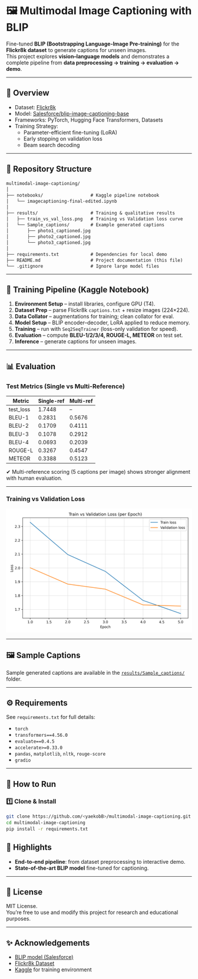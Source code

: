 # 🖼️ Multimodal Image Captioning with BLIP

Fine-tuned **BLIP (Bootstrapping Language-Image Pre-training)** for the **Flickr8k dataset** to generate captions for unseen images.  
This project explores **vision–language models** and demonstrates a complete pipeline from **data preprocessing → training → evaluation → demo**.  

---

## 📌 Overview
- Dataset: [Flickr8k](https://www.kaggle.com/datasets/adityajn105/flickr8k)
- Model: [Salesforce/blip-image-captioning-base](https://huggingface.co/Salesforce/blip-image-captioning-base)
- Frameworks: PyTorch, Hugging Face Transformers, Datasets
- Training Strategy:  
  - Parameter-efficient fine-tuning (LoRA)
  - Early stopping on validation loss
  - Beam search decoding

---

## 📂 Repository Structure
```
multimodal-image-captioning/
│
├── notebooks/                  # Kaggle pipeline notebook
│   └── imagecaptioning-final-edited.ipynb
│
├── results/                    # Training & qualitative results
│   ├── train_vs_val_loss.png   # Training vs Validation loss curve
│   └── Sample_captions/        # Example generated captions
│       ├── photo1_captioned.jpg
│       ├── photo2_captioned.jpg
│       └── photo3_captioned.jpg
│
├── requirements.txt            # Dependencies for local demo
├── README.md                   # Project documentation (this file)
└── .gitignore                  # Ignore large model files
```

---

## 🚀 Training Pipeline (Kaggle Notebook)
1. **Environment Setup** – install libraries, configure GPU (T4).
2. **Dataset Prep** – parse Flickr8k `captions.txt` + resize images (224×224).
3. **Data Collator** – augmentations for training; clean collator for eval.
4. **Model Setup** – BLIP encoder–decoder, LoRA applied to reduce memory.
5. **Training** – run with `Seq2SeqTrainer` (loss-only validation for speed).
6. **Evaluation** – compute **BLEU-1/2/3/4, ROUGE-L, METEOR** on test set.
7. **Inference** – generate captions for unseen images.

---

## 📊 Evaluation

### Test Metrics (Single vs Multi-Reference)

| Metric     | Single-ref | Multi-ref |
|------------|------------|-----------|
| test_loss  | 1.7448     | –         |
| BLEU-1     | 0.2831     | 0.5676    |
| BLEU-2     | 0.1709     | 0.4111    |
| BLEU-3     | 0.1078     | 0.2912    |
| BLEU-4     | 0.0693     | 0.2039    |
| ROUGE-L    | 0.3267     | 0.4547    |
| METEOR     | 0.3388     | 0.5123    |

✔ Multi-reference scoring (5 captions per image) shows stronger alignment with human evaluation.

---

### Training vs Validation Loss
![Training vs Validation Loss](results/train_vs_val_loss.png)

---

## 🖼️ Sample Captions
Sample generated captions are available in the [`results/Sample_captions/`](results/Sample_captions) folder.  

---

## ⚙️ Requirements
See `requirements.txt` for full details:
- `torch`
- `transformers==4.56.0`
- `evaluate==0.4.5`
- `accelerate>=0.33.0`
- `pandas`, `matplotlib`, `nltk`, `rouge-score`
- `gradio`

---

## 🚀 How to Run

### 1️⃣ Clone & Install
```bash
git clone https://github.com/<yaekobB>/multimodal-image-captioning.git
cd multimodal-image-captioning
pip install -r requirements.txt
```



## 📌 Highlights
- **End-to-end pipeline**: from dataset preprocessing to interactive demo.
- **State-of-the-art BLIP model** fine-tuned for captioning.

---

## 📜 License
MIT License.  
You’re free to use and modify this project for research and educational purposes.

---

## ✨ Acknowledgements
- [BLIP model (Salesforce)](https://huggingface.co/Salesforce/blip-image-captioning-base)  
- [Flickr8k Dataset](https://www.kaggle.com/datasets/adityajn105/flickr8k)  
- [Kaggle](https://www.kaggle.com) for training environment  
